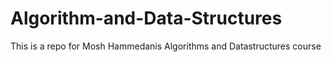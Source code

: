 # Algorithm-and-Data-Structures
This is a repo for Mosh Hammedanis Algorithms and Datastructures course 
